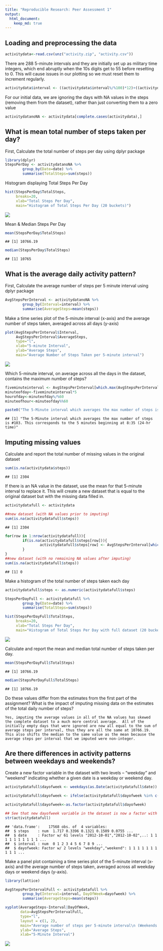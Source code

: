 ```yaml
---
title: "Reproducible Research: Peer Assessment 1"
output: 
  html_document:
    keep_md: true
---
```


## Loading and preprocessing the data


```r
activitydata<-read.csv(unz("activity.zip", "activity.csv"))
```

There are 288 5-minute intervals and they are initially set up as military time integers, which end abruptly when the 10s digits get to 55 before resetting to 0.  This will cause issues in our plotting so we must reset them to increment regularly.

```r
activitydata$interval <- ((activitydata$interval%/%100)*12)+((activitydata$interval%%100)/5)
```

For our initial data, we are ignoring the days with NA values in the steps (removing them from the dataset), rather than just converting them to a zero value

```r
activitydatanoNA <- activitydata[complete.cases(activitydata),]
```

## What is mean total number of steps taken per day?

First, Calculate the total number of steps per day using dplyr package

```r
library(dplyr)
StepsPerDay <- activitydatanoNA %>% 
        group_by(Date=date) %>% 
        summarise(TotalSteps=sum(steps))
```

Histogram displaying Total Steps Per Day

```r
hist(StepsPerDay$TotalSteps, 
     breaks=20, 
     xlab="Total Steps Per Day", 
     main="Histogram of Total Steps Per Day (20 buckets)")
```

![](PA1_template_files/figure-html/histogramstepsperday-1.png)<!-- -->

Mean & Median Steps Per Day

```r
mean(StepsPerDay$TotalSteps)
```

```
## [1] 10766.19
```

```r
median(StepsPerDay$TotalSteps)
```

```
## [1] 10765
```

## What is the average daily activity pattern?

First, Calculate the average number of steps per 5 minute interval using dplyr package

```r
AvgStepsPerInterval <- activitydatanoNA %>% 
        group_by(Interval=interval) %>% 
        summarise(AverageSteps=mean(steps))
```

Make a time series plot of the 5-minute interval (x-axis) and the average number of steps taken, averaged across all days (y-axis)

```r
plot(AvgStepsPerInterval$Interval,
     AvgStepsPerInterval$AverageSteps, 
     type="l",
     xlab="5-minute Interval",
     ylab="Average Steps",
     main="Average Number of Steps Taken per 5-minute interval")
```

![](PA1_template_files/figure-html/timeseriesplot-1.png)<!-- -->

Which 5-minute interval, on average across all the days in the dataset, contains the maximum number of steps?

```r
fiveminuteinterval <- AvgStepsPerInterval[which.max(AvgStepsPerInterval$AverageSteps),"Interval"]
minuteofday<-fiveminuteinterval*5
hourofday<-minuteofday%/%60
minuteofhour<-minuteofday%%60

paste0("The 5-Minute interval which averages the max number of steps is #",fiveminuteinterval,". This corresponds to the 5 minutes beginning at ", hourofday,":",minuteofhour," (24-hr time)")
```

```
## [1] "The 5-Minute interval which averages the max number of steps is #103. This corresponds to the 5 minutes beginning at 8:35 (24-hr time)"
```


## Imputing missing values

Calculate and report the total number of missing values in the original dataset

```r
sum(is.na(activitydata$steps))
```

```
## [1] 2304
```

If there is an NA value in the dataset, use the mean for that 5-minute interval to replace it. This will create a new dataset that is equal to the original dataset but with the missing data filled in.

```r
activitydatafull <- activitydata

##new dataset (with NA values prior to imputing)
sum(is.na(activitydatafull$steps))
```

```
## [1] 2304
```

```r
for(row in 1:nrow(activitydatafull)){
        if(is.na(activitydatafull$steps[row])){
                activitydatafull$steps[row] <- AvgStepsPerInterval[which(AvgStepsPerInterval$Interval==activitydatafull$interval[row]),"AverageSteps"]
        }
}
##new dataset (with no remaining NA values after imputing)
sum(is.na(activitydatafull$steps))
```

```
## [1] 0
```

Make a histogram of the total number of steps taken each day

```r
activitydatafull$steps <- as.numeric(activitydatafull$steps)

StepsPerDayFull <- activitydatafull %>% 
        group_by(Date=date) %>% 
        summarise(TotalSteps=sum(steps))

hist(StepsPerDayFull$TotalSteps, 
     breaks=20, 
     xlab="Total Steps Per Day", 
     main="Histogram of Total Steps Per Day with full dataset (20 buckets)")
```

![](PA1_template_files/figure-html/newhistogram-1.png)<!-- -->

Calculate and report the mean and median total number of steps taken per day. 

```r
mean(StepsPerDayFull$TotalSteps)
```

```
## [1] 10766.19
```

```r
median(StepsPerDayFull$TotalSteps)
```

```
## [1] 10766.19
```


Do these values differ from the estimates from the first part of the assignment? What is the impact of imputing missing data on the estimates of the total daily number of steps?

```
Yes, imputing the average values in all of the NA values has skewed the complete dataset to a much more central average.  All of the initially empty days that were ignored are now all equal to the sum of average steps per interval, thus they are all the same at 10766.19.  This also shifts the median to the same value as the mean because the average steps per interval that we imputed were non-integer. 
```

## Are there differences in activity patterns between weekdays and weekends?

Create a new factor variable in the dataset with two levels – “weekday” and “weekend” indicating whether a given date is a weekday or weekend day.


```r
activitydatafull$dayofweek <- weekdays(as.Date(activitydatafull$date))

activitydatafull$dayofweek <- ifelse(activitydatafull$dayofweek %in% c("Saturday", "Sunday"), "weekend", "weekday")

activitydatafull$dayofweek<-as.factor(activitydatafull$dayofweek)

## See that new dayofweek variable in the dataset is now a factor with two levels
str(activitydatafull)
```

```
## 'data.frame':	17568 obs. of  4 variables:
##  $ steps    : num  1.717 0.3396 0.1321 0.1509 0.0755 ...
##  $ date     : Factor w/ 61 levels "2012-10-01","2012-10-02",..: 1 1 1 1 1 1 1 1 1 1 ...
##  $ interval : num  0 1 2 3 4 5 6 7 8 9 ...
##  $ dayofweek: Factor w/ 2 levels "weekday","weekend": 1 1 1 1 1 1 1 1 1 1 ...
```

Make a panel plot containing a time series plot of the 5-minute interval (x-axis) and the average number of steps taken, averaged across all weekday days or weekend days (y-axis).

```r
library(lattice)

AvgStepsPerIntervalFull <- activitydatafull %>% 
        group_by(Interval=interval, DayOfWeek=dayofweek) %>% 
        summarise(AverageSteps=mean(steps))

xyplot(AverageSteps~Interval|DayOfWeek,
       data=AvgStepsPerIntervalFull,
       type="l",
       layout = c(1, 2),
       main="Average number of steps per 5-minute interval\n (Weekends vs Weekdays)",
       ylab="Average Steps", 
       xlab="5-Minute Interval")
```

![](PA1_template_files/figure-html/weekendweekdayplot-1.png)<!-- -->

